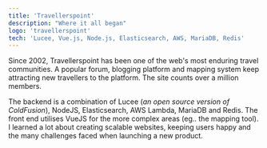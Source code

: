 ```yaml
---
title: 'Travellerspoint'
description: "Where it all began"
logo: 'travellerspoint'
tech: 'Lucee, Vue.js, Node.js, Elasticsearch, AWS, MariaDB, Redis'
---
```


Since 2002, Travellerspoint has been one of the web's most enduring travel communities. A popular forum, blogging platform and mapping system keep attracting new travellers to the platform. The site counts over a million members. 

The backend is a combination of Lucee (*an open source version of ColdFusion*), NodeJS, Elasticsearch, AWS Lambda, MariaDB and Redis. The front end utilises VueJS for the more complex areas (eg.. the mapping tool). I learned a lot about creating scalable websites, keeping users happy and the many challenges faced when launching a new product.